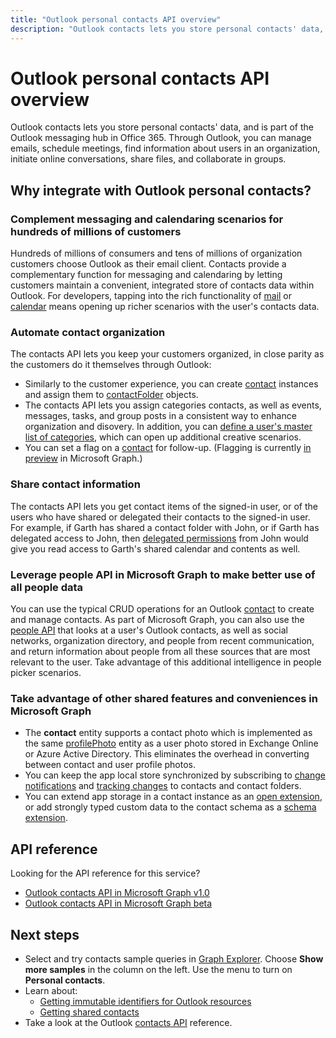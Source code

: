 ```yaml
---
title: "Outlook personal contacts API overview"
description: "Outlook contacts lets you store personal contacts' data, and is part of the Outlook messaging hub in Office 365. Through Outlook, you can manage emails, schedule meetings, find information about users in an organization, initiate online conversations, share files, and collaborate in groups."
---
```


# Outlook personal contacts API overview

Outlook contacts lets you store personal contacts' data, and is part of the Outlook messaging hub in Office 365. Through Outlook, you can manage emails, schedule meetings, find information about users in an organization, initiate online conversations, share files, and collaborate in groups.

## Why integrate with Outlook personal contacts?

### Complement messaging and calendaring scenarios for hundreds of millions of customers

Hundreds of millions of consumers and tens of millions of organization customers choose Outlook as their email client. Contacts provide a complementary function for messaging and calendaring by letting customers maintain a convenient, integrated store of contacts data within Outlook. For developers, tapping into the rich functionality of [mail](outlook-mail-concept-overview.md) or [calendar](outlook-calendar-concept-overview.md) means opening up richer scenarios with the user's contacts data.


### Automate contact organization

The contacts API lets you keep your customers organized, in close parity as the customers do it themselves through Outlook:

- Similarly to the customer experience, you can create [contact](/graph/api/resources/contact?view=graph-rest-1.0) instances and assign them to [contactFolder](/graph/api/resources/contactfolder?view=graph-rest-1.0) objects.
- The contacts API lets you assign categories contacts, as well as events, messages, tasks, and group posts in a consistent way to enhance organization and disovery. In addition, you can [define a user's master list of categories](/graph/api/outlookuser-post-mastercategories?view=graph-rest-1.0), which can open up additional creative scenarios.
- You can set a flag on a [contact](/graph/api/resources/contact?view=graph-rest-1.0) for follow-up. (Flagging is currently [in preview](versioning-and-support.md#beta-version) in Microsoft Graph.)


### Share contact information

The contacts API lets you get contact items of the signed-in user, or of the users who have shared or delegated their contacts to the signed-in user. For example, if Garth has shared a contact folder with John, or if Garth has delegated access to John, then [delegated permissions](permissions-reference.md#delegated-permissions-application-permissions-and-effective-permissions) from John would give you read access to Garth's shared calendar and contents as well.


### Leverage people API in Microsoft Graph to make better use of all people data

You can use the typical CRUD operations for an Outlook [contact](/graph/api/resources/contact?view=graph-rest-1.0) to create and manage contacts. As part of Microsoft Graph, you can also use the [people API](people-example.md) that looks at a user's Outlook contacts, as well as social networks, organization directory, and people from recent communication, and return information about people from all these sources that are most relevant to the user. Take advantage of this additional intelligence in people picker scenarios.


### Take advantage of other shared features and conveniences in Microsoft Graph

- The **contact** entity supports a contact photo which is implemented as the same [profilePhoto](/graph/api/resources/profilephoto?view=graph-rest-1.0) entity as a user photo stored in Exchange Online or Azure Active Directory. This eliminates the overhead in converting between contact and user profile photos.
- You can keep the app local store synchronized by subscribing to [change notifications](/graph/api/resources/webhooks?view=graph-rest-1.0) and [tracking changes](delta-query-overview.md) to contacts and contact folders.
- You can extend app storage in a contact instance as an [open extension](extensibility-overview.md#open-extensions), or add strongly typed custom data to the contact schema as a [schema extension](extensibility-overview.md#schema-extensions).

## API reference
Looking for the API reference for this service?

- [Outlook contacts API in Microsoft Graph v1.0](/graph/api/resources/contact?view=graph-rest-1.0)
- [Outlook contacts API in Microsoft Graph beta](/graph/api/resources/contact?view=graph-rest-beta)

## Next steps

- Select and try contacts sample queries in [Graph Explorer](https://developer.microsoft.com/graph/graph-explorer/?request=me%2Fcontacts&version=v1.0). Choose **Show more samples** in the column on the left. Use the menu to turn on **Personal contacts**.
- Learn about:
  - [Getting immutable identifiers for Outlook resources](outlook-immutable-id.md)
  - [Getting shared contacts](outlook-get-shared-contacts-folders.md)
- Take a look at the Outlook [contacts API](/graph/api/resources/contact?view=graph-rest-1.0) reference.
